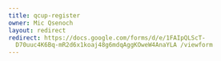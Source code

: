 ```yaml
---
title: qcup-register
owner: Mic Qsenoch
layout: redirect
redirect: https://docs.google.com/forms/d/e/1FAIpQLScT-
  D70uuc4K6Bq-mR2d6x1koaj48g6mdqAggKOweW4AnaYLA /viewform
---
```

